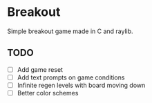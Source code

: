 # Breakout

Simple breakout game made in C and raylib.

## TODO
- [ ] Add game reset
- [ ] Add text prompts on game conditions
- [ ] Infinite regen levels with board moving down
- [ ] Better color schemes
